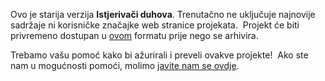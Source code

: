 Ovo je starija verzija **Istjerivači duhova**. Trenutačno ne uključuje najnovije sadržaje ni korisničke značajke web stranice projekata.  Projekt će biti privremeno dostupan u [ovom](images/Ghostbusters.pdf) formatu prije nego se arhivira. 

Trebamo vašu pomoć kako bi ažurirali i preveli ovakve projekte!  Ako ste nam u mogućnosti pomoći, molimo [javite nam se ovdje](https://rpf.io/translators).
